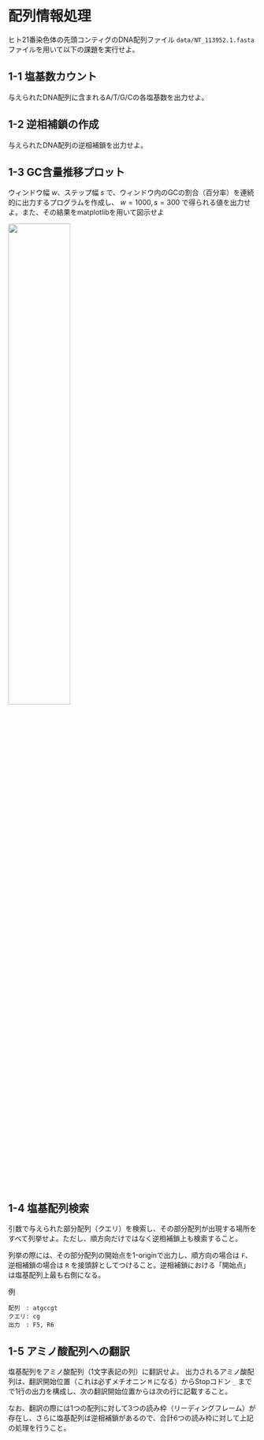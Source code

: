 # 配列情報処理

ヒト21番染色体の先頭コンティグのDNA配列ファイル `data/NT_113952.1.fasta` ファイルを用いて以下の課題を実行せよ。

## 1-1 塩基数カウント

与えられたDNA配列に含まれるA/T/G/Cの各塩基数を出力せよ。

## 1-2 逆相補鎖の作成

与えられたDNA配列の逆相補鎖を出力せよ。

## 1-3 GC含量推移プロット

ウィンドウ幅 $w$、ステップ幅 $s$ で、ウィンドウ内のGCの割合（百分率）を連続的に出力するプログラムを作成し、 $w=1000, s=300$ で得られる値を出力せよ。また、その結果をmatplotlibを用いて図示せよ

<img src="https://user-images.githubusercontent.com/6902135/229272441-b245e68d-7679-4351-b46a-8c8a8000de8a.png" style="width:50%">

## 1-4 塩基配列検索

引数で与えられた部分配列（クエリ）を検索し、その部分配列が出現する場所をすべて列挙せよ。ただし、順方向だけではなく逆相補鎖上も検索すること。

列挙の際には、その部分配列の開始点を1-originで出力し、順方向の場合は `F`、逆相補鎖の場合は `R` を接頭辞としてつけること。逆相補鎖における「開始点」は塩基配列上最も右側になる。

例
```
配列　: atgccgt
クエリ: cg
出力　: F5, R6
```

## 1-5 アミノ酸配列への翻訳

塩基配列をアミノ酸配列（1文字表記の列）に翻訳せよ。
出力されるアミノ酸配列は、翻訳開始位置（これは必ずメチオニン `M` になる）からStopコドン `_` までで1行の出力を構成し、次の翻訳開始位置からは次の行に記載すること。

なお、翻訳の際には1つの配列に対して3つの読み枠（リーディングフレーム）が存在し、さらに塩基配列は逆相補鎖があるので、合計6つの読み枠に対して上記の処理を行うこと。
